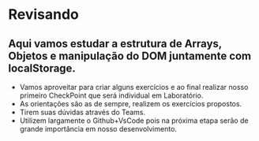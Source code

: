 # Revisando

## Aqui vamos estudar a estrutura de Arrays, Objetos e manipulação do DOM juntamente com localStorage.
- Vamos aproveitar para criar alguns exercícios e ao final realizar nosso primeiro CheckPoint que será individual em Laboratório.
- As orientações são as de sempre, realizem os exercícios propostos.
- Tirem suas dúvidas através do Teams.
- Utilizem largamente o Github+VsCode pois na próxima etapa serão de grande importância em nosso desenvolvimento.